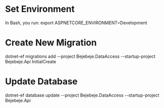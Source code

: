 # Set Environment

In Bash, you run: export ASPNETCORE_ENVIRONMENT=Development

# Create New Migration

dotnet-ef migrations add --project Bejebeje.DataAccess --startup-project Bejebeje.Api InitialCreate

# Update Database

dotnet-ef database update --project Bejebeje.DataAccess --startup-project Bejebeje.Api
